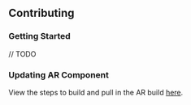 ## Contributing

### Getting Started

// TODO


### Updating AR Component

View the steps to build and pull in the AR build [here](TODO).
